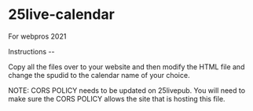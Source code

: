 # 25live-calendar
For webpros 2021

Instructions -- 

Copy all the files over to your website and then modify the HTML file and change the spudid to the calendar name of your choice.

NOTE: CORS POLICY needs to be updated on 25livepub.  You will need to make sure the CORS POLICY allows the site that is hosting this file.
